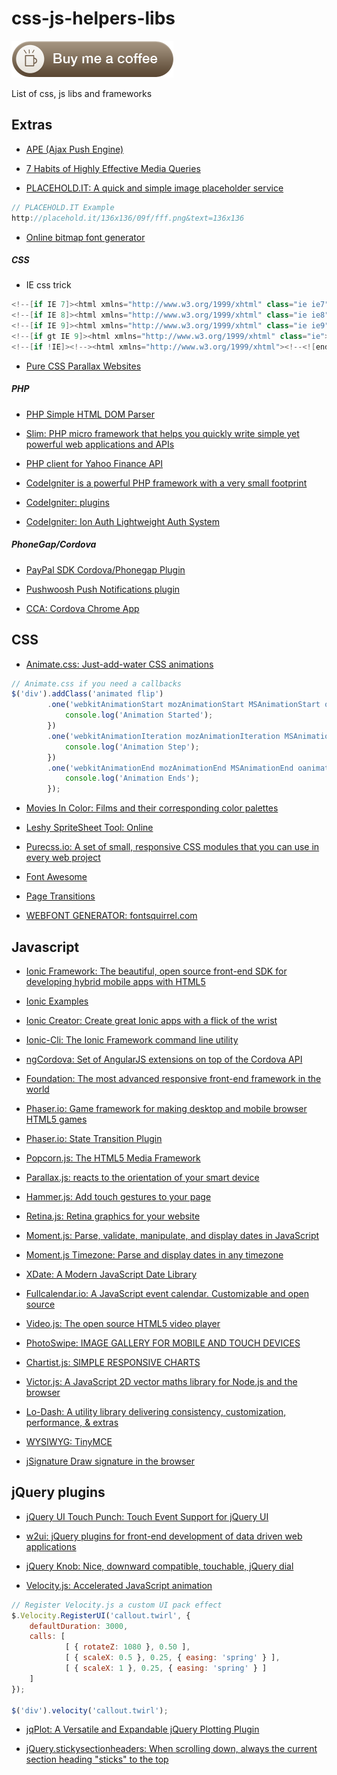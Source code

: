 css-js-helpers-libs
===================

<a href="https://www.paypal.com/cgi-bin/webscr?cmd=_s-xclick&hosted_button_id=C2HFZWSUPV47Q" target="_blank">
  <img src="https://raw.githubusercontent.com/Blah2014/phonegap-inmobi-plugin/gh-pages/images/BuymeaCoffee.png" border="0" name="submit" alt="PayPal - The safer, easier way to pay online!" />
</a>

List of css, js libs and frameworks

## Extras
* [APE (Ajax Push Engine)](http://ape-project.org/)

* [7 Habits of Highly Effective Media Queries](http://bradfrost.com/blog/post/7-habits-of-highly-effective-media-queries/)

* [PLACEHOLD.IT: A quick and simple image placeholder service](http://placehold.it/)
```java
// PLACEHOLD.IT Example
http://placehold.it/136x136/09f/fff.png&text=136x136
```

* [Online bitmap font generator](http://kvazars.com/littera/)

##### CSS

* IE css trick
```java
<!--[if IE 7]><html xmlns="http://www.w3.org/1999/xhtml" class="ie ie7"><![endif]-->
<!--[if IE 8]><html xmlns="http://www.w3.org/1999/xhtml" class="ie ie8"><![endif]-->
<!--[if IE 9]><html xmlns="http://www.w3.org/1999/xhtml" class="ie ie9"><![endif]-->
<!--[if gt IE 9]><html xmlns="http://www.w3.org/1999/xhtml" class="ie"><![endif]-->
<!--[if !IE]><!--><html xmlns="http://www.w3.org/1999/xhtml"><!--<![endif]-->
```

* [Pure CSS Parallax Websites](http://keithclark.co.uk/articles/pure-css-parallax-websites/)

##### PHP

* [PHP Simple HTML DOM Parser](http://simplehtmldom.sourceforge.net/)

* [Slim: PHP micro framework that helps you quickly write simple yet powerful web applications and APIs](http://www.slimframework.com/)

* [PHP client for Yahoo Finance API](https://github.com/scheb/yahoo-finance-api)

* [CodeIgniter is a powerful PHP framework with a very small footprint](http://www.codeigniter.com/)

* [CodeIgniter: plugins](https://github.com/bcit-ci/CodeIgniter/wiki/_pages)

* [CodeIgniter: Ion Auth Lightweight Auth System](https://github.com/benedmunds/CodeIgniter-Ion-Auth)

##### PhoneGap/Cordova
* [PayPal SDK Cordova/Phonegap Plugin](https://github.com/paypal/PayPal-Cordova-Plugin)

* [Pushwoosh Push Notifications plugin](https://github.com/Pushwoosh/pushwoosh-phonegap-3.0-plugin)

* [CCA: Cordova Chrome App](https://developer.chrome.com/apps/chrome_apps_on_mobile)

## CSS
* [Animate.css: Just-add-water CSS animations](http://daneden.github.io/animate.css/)
```javascript
// Animate.css if you need a callbacks
$('div').addClass('animated flip')
       	.one('webkitAnimationStart mozAnimationStart MSAnimationStart oanimationstart animationstart', function () {
        	console.log('Animation Started');
       	})
       	.one('webkitAnimationIteration mozAnimationIteration MSAnimationIteration oanimationiteration animationiteration', function () {
            console.log('Animation Step');
        })
        .one('webkitAnimationEnd mozAnimationEnd MSAnimationEnd oanimationend animationend', function () {
        	console.log('Animation Ends');
        });
```

* [Movies In Color: Films and their corresponding color palettes](http://moviesincolor.com/)

* [Leshy SpriteSheet Tool: Online](http://www.leshylabs.com/apps/sstool/)

* [Purecss.io: A set of small, responsive CSS modules that you can use in every web project](http://purecss.io/)

* [Font Awesome](http://fortawesome.github.io/Font-Awesome/)

* [Page Transitions](https://github.com/codrops/PageTransitions)

* [WEBFONT GENERATOR: fontsquirrel.com](http://www.fontsquirrel.com/tools/webfont-generator)

## Javascript
* [Ionic Framework: The beautiful, open source front-end SDK for developing hybrid mobile apps with HTML5](http://ionicframework.com/)

* [Ionic Examples](http://codepen.io/ionic/)

* [Ionic Creator: Create great Ionic apps with a flick of the wrist](https://creator.ionic.io/app/login)

* [Ionic-Cli: The Ionic Framework command line utility](https://github.com/driftyco/ionic-cli)

* [ngCordova: Set of AngularJS extensions on top of the Cordova API](http://ngcordova.com/)

* [Foundation: The most advanced responsive front-end framework in the world](http://foundation.zurb.com/)

* [Phaser.io: Game framework for making desktop and mobile browser HTML5 games](http://phaser.io/)

* [Phaser.io: State Transition Plugin](https://github.com/cristianbote/phaser-state-transition)

* [Popcorn.js: The HTML5 Media Framework](http://popcornjs.org/)

* [Parallax.js: reacts to the orientation of your smart device](http://matthew.wagerfield.com/parallax/)

* [Hammer.js: Add touch gestures to your page](http://hammerjs.github.io/)

* [Retina.js: Retina graphics for your website](http://imulus.github.io/retinajs/)

* [Moment.js: Parse, validate, manipulate, and display dates in JavaScript](http://momentjs.com/)

* [Moment.js Timezone: Parse and display dates in any timezone](http://momentjs.com/timezone/)

* [XDate: A Modern JavaScript Date Library](http://arshaw.com/xdate/)

* [Fullcalendar.io: A JavaScript event calendar. Customizable and open source](http://fullcalendar.io/)

* [Video.js: The open source HTML5 video player](http://www.videojs.com/)

* [PhotoSwipe: IMAGE GALLERY FOR MOBILE AND TOUCH DEVICES](http://photoswipe.com/)

* [Chartist.js: SIMPLE RESPONSIVE CHARTS](http://gionkunz.github.io/chartist-js/)

* [Victor.js: A JavaScript 2D vector maths library for Node.js and the browser](http://victorjs.org/)

* [Lo-Dash: A utility library delivering consistency, customization, performance, & extras](https://lodash.com/)

* [WYSIWYG: TinyMCE](http://www.tinymce.com/)

* [jSignature  Draw signature in the browser](http://willowsystems.github.io/jSignature/#/about/)

## jQuery plugins
* [jQuery UI Touch Punch: Touch Event Support for jQuery UI](http://touchpunch.furf.com/)

* [w2ui: jQuery plugins for front-end development of data driven web applications](http://w2ui.com/web/)

* [jQuery Knob: Nice, downward compatible, touchable, jQuery dial](http://anthonyterrien.com/knob/)

* [Velocity.js: Accelerated JavaScript animation](http://julian.com/research/velocity/)
```javascript
// Register Velocity.js a custom UI pack effect
$.Velocity.RegisterUI('callout.twirl', {
    defaultDuration: 3000,
    calls: [ 
			[ { rotateZ: 1080 }, 0.50 ],
			[ { scaleX: 0.5 }, 0.25, { easing: 'spring' } ],
			[ { scaleX: 1 }, 0.25, { easing: 'spring' } ]
    ]
});

$('div').velocity('callout.twirl');
```
* [jqPlot: A Versatile and Expandable jQuery Plotting Plugin](http://www.jqplot.com/)

* [jQuery.stickysectionheaders: When scrolling down, always the current section heading "sticks" to the top](https://github.com/polarblau/stickySectionHeaders)
